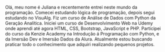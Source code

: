 Olá, meu nome é Juliana e recentemente entrei neste mundo da programação.
Comecei estudando lógica de programação, depois segui estudando no VisuAlg.
Fiz um curso de Análise de Dados com Python da Geração Analítica.
Iniciei um curso de Desenvolvimento Web na Udemy onde aprendi até agora HTML, CSS, Bootstrap, JavaScript e PHP.
Participei do curso da Kenzie Academy na Introdução á Programação com Python, e da Imersão Dev e Imersão Dados da Alura.
Atualmente estou buscando praticar todo o conhecimento que adquiri realizando pequenos projetos.

